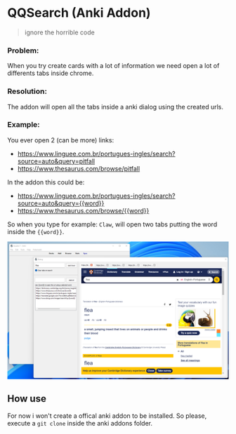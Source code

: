 # QQSearch (Anki Addon)

> ignore the horrible code

### Problem:
When you try create cards with a lot of information we need open a lot of differents tabs inside chrome.

### Resolution:
The addon will open all the tabs inside a anki dialog using the created urls.

### Example:
You ever open 2 (can be more) links:
- https://www.linguee.com.br/portugues-ingles/search?source=auto&query=pitfall
- https://www.thesaurus.com/browse/pitfall

In the addon this could be:
- https://www.linguee.com.br/portugues-ingles/search?source=auto&query={{word}}
- https://www.thesaurus.com/browse/{{word}}

So when you type for example: `Claw`, will open two tabs putting the word inside the `{{word}}`.

![example](./example.png)

## How use
For now i won't create a offical anki addon to be installed. So please, execute a `git clone` inside the anki addons folder.
